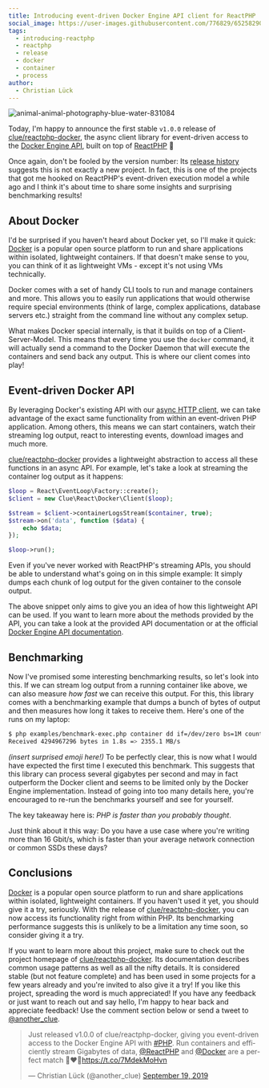 ```yaml
---
title: Introducing event-driven Docker Engine API client for ReactPHP
social_image: https://user-images.githubusercontent.com/776829/65258290-efbbf180-db02-11e9-90c7-4f3ee532e2df.jpg
tags:
  - introducing-reactphp
  - reactphp
  - release
  - docker
  - container
  - process
author:
  - Christian Lück
---
```


![animal-animal-photography-blue-water-831084](https://user-images.githubusercontent.com/776829/65258290-efbbf180-db02-11e9-90c7-4f3ee532e2df.jpg)
<!-- https://www.pexels.com/photo/photography-of-whale-tail-on-water-surface-831084/ -->

Today, I'm happy to announce the first stable `v1.0.0` release of [clue/reactphp-docker](https://github.com/clue/reactphp-docker), the async client library for event-driven access to the [Docker Engine API](https://docs.docker.com/develop/sdk/), built on top of [ReactPHP](https://reactphp.org/) 🎉

Once again, don't be fooled by the version number: Its [release history](https://github.com/clue/reactphp-docker/releases) suggests this is not exactly a new project. In fact, this is one of the projects that got me hooked on ReactPHP's event-driven execution model a while ago and I think it's about time to share some insights and surprising benchmarking results!

## About Docker

I'd be surprised if you haven't heard about Docker yet, so I'll make it quick: [Docker](https://www.docker.com/) is a popular open source platform to run and share applications within isolated, lightweight containers. If that doesn't make sense to you, you can think of it as lightweight VMs - except it's not using VMs technically.

Docker comes with a set of handy CLI tools to run and manage containers and more. This allows you to easily run applications that would otherwise require special environments (think of large, complex applications, database servers etc.) straight from the command line without any complex setup.

What makes Docker special internally, is that it builds on top of a Client-Server-Model. This means that every time you use the `docker` command, it will actually send a command to the Docker Daemon that will execute the containers and send back any output. This is where our client comes into play!

## Event-driven Docker API

By leveraging Docker's existing API with our [async HTTP client](https://clue.engineering/2018/introducing-reactphp-buzz), we can take advantage of the exact same functionality from within an event-driven PHP application. Among others, this means we can start containers, watch their streaming log output, react to interesting events, download images and much more.

[clue/reactphp-docker](https://github.com/clue/reactphp-docker) provides a lightweight abstraction to access all these functions in an async API. For example, let's take a look at streaming the container log output as it happens:

```php
$loop = React\EventLoop\Factory::create();
$client = new Clue\React\Docker\Client($loop);

$stream = $client->containerLogsStream($container, true);
$stream->on('data', function ($data) {
    echo $data;
});

$loop->run();
```

Even if you've never worked with ReactPHP's streaming APIs, you should be able to understand what's going on in this simple example: It simply dumps each chunk of log output for the given container to the console output.

The above snippet only aims to give you an idea of how this lightweight API can be used. If you want to learn more about the methods provided by the API, you can take a look at the provided API documentation or at the official [Docker Engine API documentation](https://docs.docker.com/develop/sdk/).

## Benchmarking

Now I've promised some interesting benchmarking results, so let's look into this. If we can stream log output from a running container like above, we can also measure *how fast* we can receive this output. For this, this library comes with a benchmarking example that dumps a bunch of bytes of output and then measures how long it takes to receive them. Here's one of the runs on my laptop:

```bash
$ php examples/benchmark-exec.php container dd if=/dev/zero bs=1M count=4k
Received 4294967296 bytes in 1.8s => 2355.1 MB/s
```

*(insert surprised emoji here!)* To be perfectly clear, this is now what I would have expected the first time I executed this benchmark. This suggests that this library can process several gigabytes per second and may in fact outperform the Docker client and seems to be limited only by the Docker Engine implementation. Instead of going into too many details here, you're encouraged to re-run the benchmarks yourself and see for yourself.

The key takeaway here is: *PHP is faster than you probably thought*.

Just think about it this way: Do you have a use case where you're writing more than 16 Gbit/s, which is faster than your average network connection or common SSDs these days?

## Conclusions

[Docker](https://www.docker.com/) is a popular open source platform to run and share applications within isolated, lightweight containers. If you haven't used it yet, you should give it a try, seriously. With the release of [clue/reactphp-docker](https://github.com/clue/reactphp-docker), you can now access its functionality right from within PHP. Its benchmarking performance suggests this is unlikely to be a limitation any time soon, so consider giving it a try.

If you want to learn more about this project, make sure to check out the project homepage of [clue/reactphp-docker](https://github.com/clue/reactphp-docker). Its documentation describes common usage patterns as well as all the nifty details. It is considered stable (but not feature complete) and has been used in some projects for a few years already and you're invited to also give it a try! If you like this project, spreading the word is much appreciated! If you have any feedback or just want to reach out and say hello, I'm happy to hear back and appreciate feedback! Use the comment section below or send a tweet to [@another_clue](https://twitter.com/another_clue).

<blockquote class="twitter-tweet"><p lang="en" dir="ltr">Just released v1.0.0 of clue/reactphp-docker, giving you event-driven access to the Docker Engine API with <a href="https://twitter.com/hashtag/PHP?src=hash&amp;ref_src=twsrc%5Etfw">#PHP</a>. Run containers and efficiently stream Gigabytes of data, <a href="https://twitter.com/reactphp?ref_src=twsrc%5Etfw">@ReactPHP</a> and <a href="https://twitter.com/Docker?ref_src=twsrc%5Etfw">@Docker</a> are a perfect match 🐳❤️🐘<a href="https://t.co/7MdekMoHvn">https://t.co/7MdekMoHvn</a></p>&mdash; Christian Lück (@another_clue) <a href="https://twitter.com/another_clue/status/1174707566129102848?ref_src=twsrc%5Etfw">September 19, 2019</a></blockquote>
